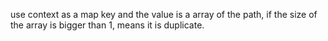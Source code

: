 use context as a map key and the value is a array of the path,
if the size of the array is bigger than 1, means it is duplicate.
